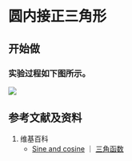 # 圆内接正三角形

## 开始做

### 实验过程如下图所示。

![](/images/欧几里得几何/三角学/正余弦值表/圆内接正三角形/1a1.jpg)

## 参考文献及资料

1. 维基百科
	- [Sine and cosine](https://en.wikipedia.org/wiki/Sine) ｜ [三角函数](https://en.wikipedia.org/wiki/三角函数)




